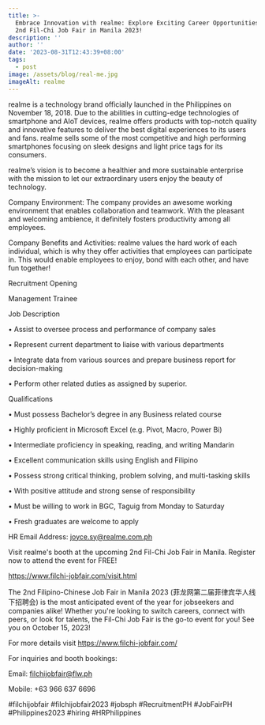 ```yaml
---
title: >-
  Embrace Innovation with realme: Explore Exciting Career Opportunities at the
  2nd Fil-Chi Job Fair in Manila 2023!
description: ''
author: ''
date: '2023-08-31T12:43:39+08:00'
tags:
  - post
image: /assets/blog/real-me.jpg
imageAlt: realme
---
```

realme is a technology brand officially launched in the Philippines on November 18, 2018. Due to the abilities in cutting-edge technologies of smartphone and AIoT devices, realme offers products with top-notch quality and innovative features to deliver the best digital experiences to its users and fans. realme sells some of the most competitive and high performing smartphones focusing on sleek designs and light price tags for its consumers.



realme’s vision is to become a healthier and more sustainable enterprise with the mission to let our extraordinary users enjoy the beauty of technology.



Company Environment: The company provides an awesome working environment that enables collaboration and teamwork. With the pleasant and welcoming ambience, it definitely fosters productivity among all employees.



Company Benefits and Activities: realme values the hard work of each individual, which is why they offer activities that employees can participate in. This would enable employees to enjoy, bond with each other, and have fun together!



Recruitment Opening



Management Trainee

Job Description

• Assist to oversee process and performance of company sales

• Represent current department to liaise with various departments

• Integrate data from various sources and prepare business report for decision-making

• Perform other related duties as assigned by superior.



Qualifications

• Must possess Bachelor’s degree in any Business related course

• Highly proficient in Microsoft Excel (e.g. Pivot, Macro, Power Bi)

• Intermediate proficiency in speaking, reading, and writing Mandarin

• Excellent communication skills using English and Filipino

• Possess strong critical thinking, problem solving, and multi-tasking skills

• With positive attitude and strong sense of responsibility

• Must be willing to work in BGC, Taguig from Monday to Saturday

• Fresh graduates are welcome to apply



HR Email Address: joyce.sy@realme.com.ph



Visit realme's booth at the upcoming 2nd Fil-Chi Job Fair in Manila. Register now to attend the event for FREE!

<https://www.filchi-jobfair.com/visit.html>



The 2nd Filipino-Chinese Job Fair in Manila 2023 (菲龙网第二届菲律宾华人线下招聘会) is the most anticipated event of the year for jobseekers and companies alike! Whether you're looking to switch careers, connect with peers, or look for talents, the Fil-Chi Job Fair is the go-to event for you! See you on October 15, 2023!



For more details visit <https://www.filchi-jobfair.com/>



For inquiries and booth bookings:

Email: filchijobfair@flw.ph

Mobile: +63 966 637 6696

\#filchijobfair #filchijobfair2023 #jobsph #RecruitmentPH #JobFairPH #Philippines2023 #hiring #HRPhilippines
